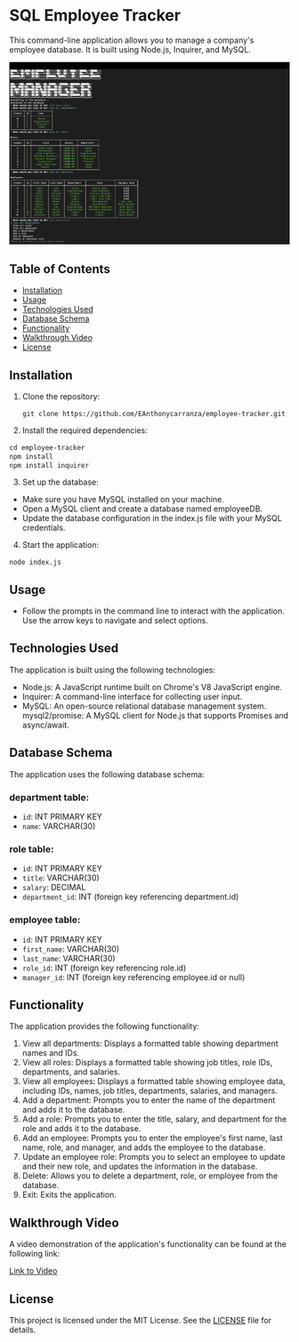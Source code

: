 # SQL Employee Tracker

This command-line application allows you to manage a company's employee database. It is built using Node.js, Inquirer, and MySQL.

![Demo](Assets/EMPLOYEE_MANAGER.png)

## Table of Contents

- [Installation](#installation)
- [Usage](#usage)
- [Technologies Used](#technologies-used)
- [Database Schema](#database-schema)
- [Functionality](#functionality)
- [Walkthrough Video](#walkthrough-video)
- [License](#license)

## Installation

1. Clone the repository:

   ```shell
   git clone https://github.com/EAnthonycarranza/employee-tracker.git
   ```

2. Install the required dependencies:

```shell
cd employee-tracker
npm install
npm install inquirer
```
3. Set up the database:

- Make sure you have MySQL installed on your machine.
- Open a MySQL client and create a database named employeeDB.
- Update the database configuration in the index.js file with your MySQL credentials.

4. Start the application:

```shell
node index.js
```

## Usage

- Follow the prompts in the command line to interact with the application. Use the arrow keys to navigate and select options.

## Technologies Used

The application is built using the following technologies:

- Node.js: A JavaScript runtime built on Chrome's V8 JavaScript engine.
- Inquirer: A command-line interface for collecting user input.
- MySQL: An open-source relational database management system.
mysql2/promise: A MySQL client for Node.js that supports Promises and async/await.

## Database Schema

The application uses the following database schema:

### department table:

- `id`: INT PRIMARY KEY
- `name`: VARCHAR(30)

### role table:

- `id`: INT PRIMARY KEY
- `title`: VARCHAR(30)
- `salary`: DECIMAL
- `department_id`: INT (foreign key referencing department.id)

### employee table:

- `id`: INT PRIMARY KEY
- `first_name`: VARCHAR(30)
- `last_name`: VARCHAR(30)
- `role_id`: INT (foreign key referencing role.id)
- `manager_id`: INT (foreign key referencing employee.id or null)

## Functionality

The application provides the following functionality:

1. View all departments: Displays a formatted table showing department names and IDs.
2. View all roles: Displays a formatted table showing job titles, role IDs, departments, and salaries.
3. View all employees: Displays a formatted table showing employee data, including IDs, names, job titles, departments, salaries, and managers.
4. Add a department: Prompts you to enter the name of the department and adds it to the database.
5. Add a role: Prompts you to enter the title, salary, and department for the role and adds it to the database.
6. Add an employee: Prompts you to enter the employee's first name, last name, role, and manager, and adds the employee to the database.
7. Update an employee role: Prompts you to select an employee to update and their new role, and updates the information in the database.
8. Delete: Allows you to delete a department, role, or employee from the database.
9. Exit: Exits the application.

## Walkthrough Video

A video demonstration of the application's functionality can be found at the following link:

[Link to Video]([insert_youtube_video_link_here](https://youtu.be/GHUOgAJSHPo))

## License

This project is licensed under the MIT License. See the [LICENSE](LICENSE) file for details.
